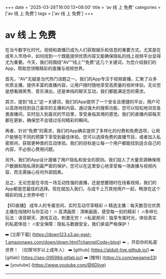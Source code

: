 +++
date = '2025-03-28T16:00:13+08:00'
title = 'av 线 上 免费'
categories = ['av 线 上 免费']
tags = ['av 线 上 免费']
+++

# av 线 上 免费

在当今数字化时代，视频和直播已成为人们获取娱乐和信息的重要方式。尤其是在成年人市场中，如何找到一个既能提供优质内容又能确保隐私的线上视频平台显得尤为重要。今天，我们将围绕“AV”“线上”“免费”这几个关键词，为您介绍我们的App，帮助您领略精彩的直播与视频世界。

首先，“AV”无疑是当代热门话题之一。我们的App专注于视频直播，汇聚了众多优质主播，提供丰富的直播内容，让用户随时随地享受高质量的视听体验。无论您是想看搞笑秀、音乐演出，还是单纯的聊天互动，我们都能满足您的需求。

其次，提到“线上”这一关键词，我们的App提供了一个安全且便捷的平台，用户可以高效地找到自己喜欢的主播和内容。通过强大的搜索功能，您可以轻松地浏览各类直播间，实时加入到喜欢的节目里，享受身临其境的感觉。我们的直播内容每天都在更新，确保您不会错过任何精彩的瞬间。

再者，针对“免费”的需求，我们的App确实提供了多样化的付费和免费选项，让用户能够在不同的预算下享受到最佳体验。您可以选择免费的直播节目，或者加入私密房间，获取更种类的互动体验。我们的目标是让每一个用户都能找到适合自己的内容，不必担心费用问题。

另外，我们的App设计遵循了用户隐私和安全的原则。我们投入了大量资源确保用户数据和隐私得到最严密的保护，您可以在这里安心地享受每一场直播与视频内容，而无需操心任何外部因素。

总之，无论您是在寻找一场互动性强的直播，还是想要随时在线看视频，我们的App都是您最佳的选择。现在就加入我们，与成千上万其他用户一起，畅游在这个精彩的线上世界中吧！

【6D直播】
成年人的专属空间，实时互动尽享精彩
🔥 精选主播：每天数百位优质主播在线随时与你互动！
🔥 高清画质：清晰画面，感受每一刻的精彩！
🔥多样化玩法：语音聊天、游戏互动，刺激无穷！
🔥私密房间：独享专属时光，体验真实的私密体验！
🔥安全保障：隐私与数据安全，我们承诺严格保护！

➡️ [立即下载] (https://down123.s3.ap-east-1.amazonaws.com/down/down.html?channelCode=blog) ⬅️ ，开启你的私密世界！
（仅限18岁以上成年人）
➡️ [github] (https://aldult-live.github.io/)
➡️ [gitlab] (https://seo-09598d.gitlab.io/)
➡️ [推特] (https://x.com/wegame33)
➡️ [youtube] (https://www.youtube.com/@6Dlive)

---
